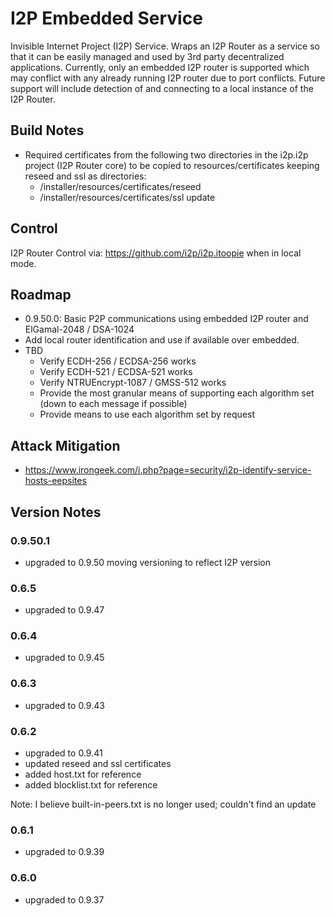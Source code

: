 # I2P Embedded Service
Invisible Internet Project (I2P) Service. Wraps an I2P Router as a service so that it can be easily managed
and used by 3rd party decentralized applications. Currently, only an embedded I2P router is supported which
may conflict with any already running I2P router due to port conflicts. Future support will include detection of and connecting
to a local instance of the I2P Router.

## Build Notes
- Required certificates from the following two directories in the i2p.i2p project (I2P Router core)
to be copied to resources/certificates keeping reseed and ssl as directories:
    - /installer/resources/certificates/reseed
    - /installer/resources/certificates/ssl
update

## Control
I2P Router Control via: https://github.com/i2p/i2p.itoopie when in local mode.

## Roadmap
* 0.9.50.0: Basic P2P communications using embedded I2P router and ElGamal-2048 / DSA-1024
* Add local router identification and use if available over embedded.
* TBD
    * Verify ECDH-256 / ECDSA-256 works
    * Verify ECDH-521 / ECDSA-521 works
    * Verify NTRUEncrypt-1087 / GMSS-512 works
    * Provide the most granular means of supporting each algorithm set (down to each message if possible)
    * Provide means to use each algorithm set by request

## Attack Mitigation

- https://www.irongeek.com/i.php?page=security/i2p-identify-service-hosts-eepsites

## Version Notes

### 0.9.50.1
- upgraded to 0.9.50 moving versioning to reflect I2P version

### 0.6.5
- upgraded to 0.9.47

### 0.6.4
- upgraded to 0.9.45

### 0.6.3
- upgraded to 0.9.43

### 0.6.2
- upgraded to 0.9.41
- updated reseed and ssl certificates
- added host.txt for reference
- added blocklist.txt for reference

Note: I believe built-in-peers.txt is no longer used; couldn't find an update

### 0.6.1
- upgraded to 0.9.39

### 0.6.0
- upgraded to 0.9.37


